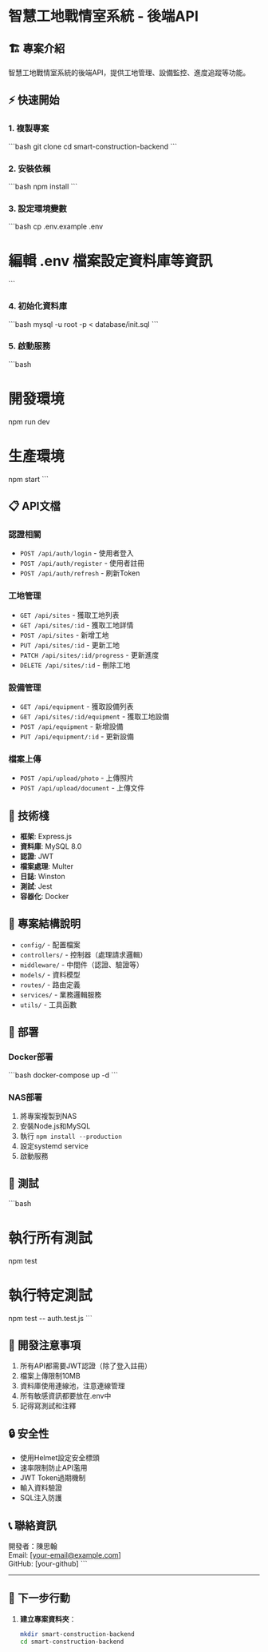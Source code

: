 # 智慧工地戰情室系統 - 後端API

## 🏗️ 專案介紹

智慧工地戰情室系統的後端API，提供工地管理、設備監控、進度追蹤等功能。

## ⚡ 快速開始

### 1. 複製專案
\`\`\`bash
git clone <repository-url>
cd smart-construction-backend
\`\`\`

### 2. 安裝依賴
\`\`\`bash
npm install
\`\`\`

### 3. 設定環境變數
\`\`\`bash
cp .env.example .env
# 編輯 .env 檔案設定資料庫等資訊
\`\`\`

### 4. 初始化資料庫
\`\`\`bash
mysql -u root -p < database/init.sql
\`\`\`

### 5. 啟動服務
\`\`\`bash
# 開發環境
npm run dev

# 生產環境
npm start
\`\`\`

## 📋 API文檔

### 認證相關
- `POST /api/auth/login` - 使用者登入
- `POST /api/auth/register` - 使用者註冊
- `POST /api/auth/refresh` - 刷新Token

### 工地管理
- `GET /api/sites` - 獲取工地列表
- `GET /api/sites/:id` - 獲取工地詳情
- `POST /api/sites` - 新增工地
- `PUT /api/sites/:id` - 更新工地
- `PATCH /api/sites/:id/progress` - 更新進度
- `DELETE /api/sites/:id` - 刪除工地

### 設備管理
- `GET /api/equipment` - 獲取設備列表
- `GET /api/sites/:id/equipment` - 獲取工地設備
- `POST /api/equipment` - 新增設備
- `PUT /api/equipment/:id` - 更新設備

### 檔案上傳
- `POST /api/upload/photo` - 上傳照片
- `POST /api/upload/document` - 上傳文件

## 🔧 技術棧

- **框架**: Express.js
- **資料庫**: MySQL 8.0
- **認證**: JWT
- **檔案處理**: Multer
- **日誌**: Winston
- **測試**: Jest
- **容器化**: Docker

## 📁 專案結構說明

- `config/` - 配置檔案
- `controllers/` - 控制器（處理請求邏輯）
- `middleware/` - 中間件（認證、驗證等）
- `models/` - 資料模型
- `routes/` - 路由定義
- `services/` - 業務邏輯服務
- `utils/` - 工具函數

## 🚀 部署

### Docker部署
\`\`\`bash
docker-compose up -d
\`\`\`

### NAS部署
1. 將專案複製到NAS
2. 安裝Node.js和MySQL
3. 執行 `npm install --production`
4. 設定systemd service
5. 啟動服務

## 🧪 測試

\`\`\`bash
# 執行所有測試
npm test

# 執行特定測試
npm test -- auth.test.js
\`\`\`

## 📝 開發注意事項

1. 所有API都需要JWT認證（除了登入註冊）
2. 檔案上傳限制10MB
3. 資料庫使用連線池，注意連線管理
4. 所有敏感資訊都要放在.env中
5. 記得寫測試和注釋

## 🔒 安全性

- 使用Helmet設定安全標頭
- 速率限制防止API濫用
- JWT Token過期機制
- 輸入資料驗證
- SQL注入防護

## 📞 聯絡資訊

開發者：陳思翰  
Email: [your-email@example.com]  
GitHub: [your-github]
\`\`\`

---

## 🎯 下一步行動

1. **建立專案資料夾**：
   ```bash
   mkdir smart-construction-backend
   cd smart-construction-backend